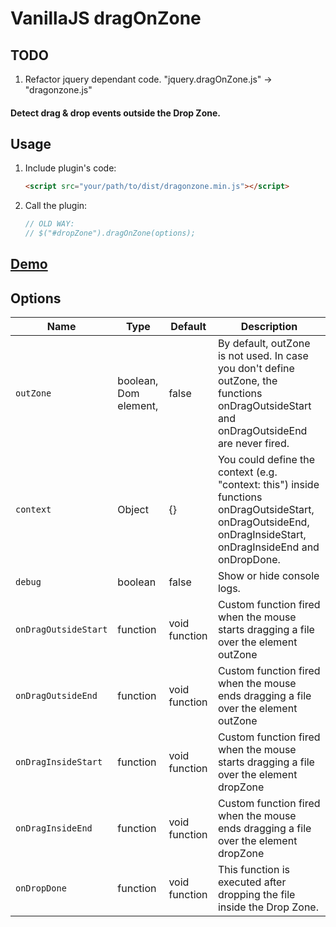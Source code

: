 # VanillaJS dragOnZone

## TODO

1. Refactor jquery dependant code. "jquery.dragOnZone.js" -> "dragonzone.js"

#### Detect drag & drop events outside the Drop Zone.

## Usage

1. Include plugin's code:

	```html
	<script src="your/path/to/dist/dragonzone.min.js"></script>
	```

2. Call the plugin:

	```javascript
	// OLD WAY:
	// $("#dropZone").dragOnZone(options);
	```

## [Demo](http://miguel-molina.es/dragonzone-vanillajs/)

## Options

  Name                | Type                                  | Default          | Description
----------------------|---------------------------------------|------------------|-------------
 `outZone`            | boolean, Dom element,                                    | false         | By default, outZone is not used. In case you don't define outZone, the functions onDragOutsideStart and onDragOutsideEnd are never fired.
 `context`            | Object                                | {}               | You could define the context (e.g. "context: this") inside functions onDragOutsideStart, onDragOutsideEnd, onDragInsideStart, onDragInsideEnd and onDropDone.
 `debug`              | boolean                               | false            | Show or hide console logs.
 `onDragOutsideStart` | function                              | void function    | Custom function fired when the mouse starts dragging a file over the element outZone
 `onDragOutsideEnd`   | function                              | void function    | Custom function fired when the mouse ends dragging a file over the element outZone
 `onDragInsideStart`  | function                              | void function    | Custom function fired when the mouse starts dragging a file over the element dropZone
 `onDragInsideEnd`    | function                              | void function    | Custom function fired when the mouse ends dragging a file over the element dropZone
 `onDropDone`         | function                              | void function    | This function is executed after dropping the file inside the Drop Zone.
